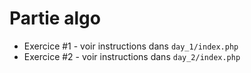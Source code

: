 # Partie algo

- Exercice #1 - voir instructions dans `day_1/index.php`
- Exercice #2 - voir instructions dans `day_2/index.php`